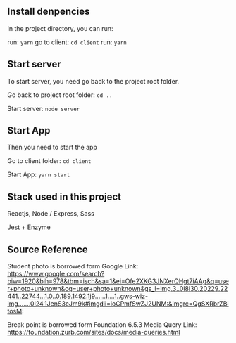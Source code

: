 ## Install denpencies

In the project directory, you can run:

run: `yarn`
go to client: `cd client`
run: `yarn`

## Start server

To start server, you need go back to the project root folder.

Go back to project root folder: `cd ..`

Start server: `node server`

## Start App

Then you need to start the app

Go to client folder: `cd client`

Start App: `yarn start`

## Stack used in this project

Reactjs, Node / Express, Sass

Jest + Enzyme

## Source Reference

Student photo is borrowed form Google
Link: https://www.google.com/search?biw=1920&bih=978&tbm=isch&sa=1&ei=Ofe2XKG3JNXerQHgt7iAAg&q=user+photo+unknown&oq=user+photo+unknown&gs_l=img.3..0i8i30.20229.22441..22744...1.0..0.189.1492.1j9......1....1..gws-wiz-img.......0i24.1JenS3cJm9k#imgdii=ioCPmfSwZJ2UNM:&imgrc=QgSXRbrZBitosM:

Break point is borrowed form Foundation 6.5.3 Media Query
Link: https://foundation.zurb.com/sites/docs/media-queries.html
